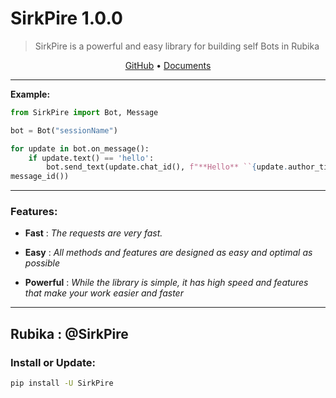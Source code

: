 <h1>SirkPire 1.0.0</h1>

> SirkPire is a powerful and easy library for building self Bots in Rubika


<p align='center'>
    <a href='https://github.com/MrTelepathic/SirkPire'>GitHub</a>
    •
    <a href='https://rubika.ir/SirkPire'>Documents</a>
</p>

<hr>

**Example:**
``` python
from SirkPire import Bot, Message

bot = Bot("sessionName")

for update in bot.on_message():
    if update.text() == 'hello':
        bot.send_text(update.chat_id(), f"**Hello** ``{update.author_title()}``. __This message is from the SirkPire library.__", update.
message_id())
```

<hr>

### Features:
    
- **Fast** : *The requests are very fast.*

- **Easy** : *All methods and features are designed as easy and optimal as possible*

- **Powerful** : *While the library is simple, it has high speed and features that make your work easier and faster*


<hr>

## Rubika : @SirkPire

### Install or Update:

``` bash
pip install -U SirkPire
```
